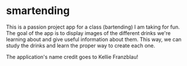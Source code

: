 # smartending

This is a passion project app for a class (bartending) I am taking for fun. The goal of the app is to display images of the different drinks we're learning about and give useful information about them. This way, we can study the drinks and learn the proper way to create each one. 

The application's name credit goes to Kellie Franzblau! 
